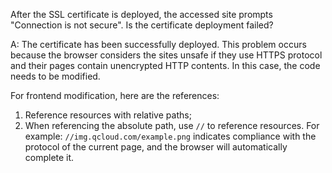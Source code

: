 After the SSL certificate is deployed, the accessed site prompts "Connection is not secure". Is the certificate deployment failed?

A: The certificate has been successfully deployed. This problem occurs because the browser considers the sites unsafe if they use HTTPS protocol and their pages contain unencrypted HTTP contents. In this case, the code needs to be modified.

For frontend modification, here are the references:
1. Reference resources with relative paths;
2. When referencing the absolute path, use `//` to reference resources. For example: `//img.qcloud.com/example.png` indicates compliance with the protocol of the current page, and the browser will automatically complete it.
